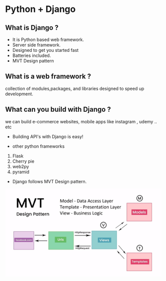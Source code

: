 # Python + Django

## What is Django ?

* It is Python based web framework.
* Server side framework.
* Designed to get you started fast
* Batteries included.
* MVT Design pattern

## What is a web framework ?

collection of modules,packages, and libraries designed to speed up development.

## What can you build with Django ?

we can build e-commerce websites, mobile apps like instagram , udemy .. etc

* Building API's with Django is easy!

* other python frameworks

1. Flask
2. Cherry pie
3. web2py
4. pyramid

* Django follows MVT Design pattern.

![image](image.png)



